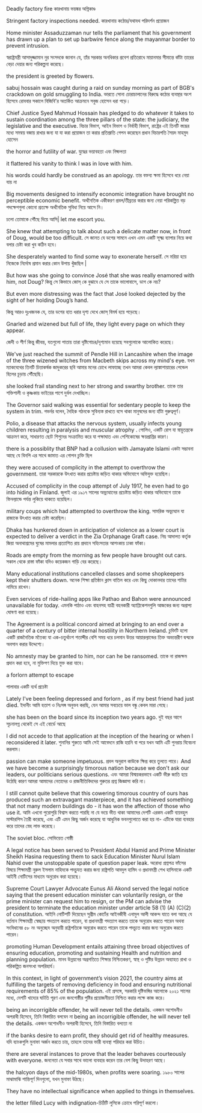 Deadly factory fire
কারখানায় ভয়ঙ্কর অগ্নিকাণ্ড

Stringent factory inspections needed.
কারখানায় কঠোর/যথাযথ পরিদর্শন প্রয়োজন


Home minister Assaduzzaman nur tells the parliament that his government has drawn up a plan to set up barbwire fence along the mayanmar border to prevent intrusion.

স্বরাষ্ট্রমন্ত্রী আসাদুজ্জামান নুর সংসদকে জানান যে, তাঁর সরকার অনধিকার প্রবেশ প্রতিরোধে মায়ানমার সীমান্তে কাঁটা তারের বেড়া দেয়ার  জন্য পরিকল্পনা করেছে।

the president is greeted by flowers.


sabuj hossain was caught during a raid on sunday morning as part of BGB's crackdown on gold smuggling to India.
ভারতে সোনা চোরাচালানের বিরুদ্ধে কঠোর ব্যবস্থার অংশ হিসেবে রোববার সকালে বিজিবি'র অতর্কিত আক্রমনে সবুজ হোসেন ধরা পড়ে।

Chief Justice Syed Mahmud Hossain has pledged to do whatever it takes to sustain coordination among the three pillars of the state: the judiciary, the legislative and the executive.
বিচার বিভাগ, আইন বিভাগ ও নির্বাহী বিভাগ, রাষ্ট্রের এই তিনটি স্তম্ভের মধ্যে সমন্বয় বজায় রাখার জন্য যা যা করা প্রয়োজন তা করার প্রতিশ্রুতি গেপন করেছেন প্রধান বিচারপতি সৈয়দ মাহমুদ হোসেন

the horror and futility of war.    	যুদ্ধের ভয়াবহতা এবং নিষ্ফলতা

it flattered his vanity to think I was in love with him.


his words could hardly be construed as an apology.
তার বক্তব্য ক্ষমা হিসেবে ধরে নেয়া যায় না


Big movements designed to intensify economic integration have brought no perceptible economic benefit.
অর্থনৈতিক একীকরণ প্রবল/তীব্রতর করার জন্য নেয়া পরিকল্পিত বড় পদক্ষেপগুলা কোনো প্রত্যক্ষ অর্থনৈতিক সুবিধা নিয়ে আসে নি।
	
চলো তোমাকে পৌঁছে দিয়ে আসি|
let me escort you.



She knew that attempting to talk about such a delicate matter now, in front of Doug, would be too difficult.
সে জানত যে ডগের সামনে এখন এমন একটি সূক্ষ্ম ব্যাপার নিয়ে কথা বলার চেষ্টা করা খুব কঠিন হবে।

She desperately wanted to find some way to exonerate herself.
সে মরিয়া হয়ে নিজেকে নির্দোষ প্রমান করার কোন উপায় খুঁজছিল |

But how was she going to convince José that she was really enamored with him, not Doug?
কিন্তু সে কিভাবে জোস্ কে বুঝাবে যে সে তাকে ভালোবাসে, ডাগ কে নয়?

But even more distressing was the fact that José looked dejected by
the sight of her holding Doug’s hand.

কিন্তু আরও দুঃখজনক যে, তার ডগের হাত ধরার দৃশ্য দেখে জোস্ বিমর্ষ হয়ে পড়েছে।

Gnarled and wizened but full of life, they light every page on which they appear.

জেদী ও শীর্ণ কিন্তু জীবন্ত, যতগুলো পাতায় তারা দৃষ্টিগোচর/দৃশ্যমান হয়েছে সবগুলোকে আলোকিত করেছে।

We've just reached the summit of Pendle Hill in Lancashire when the image of the three wizened witches from Macbeth skips across my mind's eye.
যখন ম্যাকবেথের তিনটি চিত্তাকর্ষক জাদুকরের ছবি আমার মনের চোখে লাফাচ্ছে তখন আমরা কেবল ল্যাঙ্কাশায়ারের পেন্ডেল হিলের চূড়ায় পৌঁছেছি।


she looked frail standing next to her strong and swarthy brother.
তাকে তার শক্তিশালী ও কৃষ্ণকায় ভাইয়ের পাশে দুর্বল দেখাচ্ছিল।

The Governor said walking was essential for sedentary people to keep the system in trim.
গভর্নর বলেন, দৈহিক গঠনকে সুবিন্যস্ত রাখতে বসে থাকা মানুষদের জন্য হাঁটা গুরুত্বপূর্ণ।

Polio, a disease that attacks the nervous system, usually infects young children resulting in paralysis and muscular atrophy .
পোলিও, একটি রোগ যা স্নায়ুতন্ত্রকে আক্রমণ করে, সাধারণত ছোট শিশুদের সংক্রামিত করে যা পক্ষাঘাত এবং পেশিকোষের ক্ষয়প্রাপ্তির কারণ।


there is a possiblity that BNP had a collusion with Jamayate Islami
একটা সম্ভাবনা আছে যে বিনপি এর সাথে জামাত এর গোপন চুক্তি ছিল

they were accused of complicity in the attempt to overthrow the government.
তারা সরকারকে উৎখাত করার প্রচেষ্টায় জড়িত থাকার অভিযোগে অভিযুক্ত হয়েছিল।

Accused of complicity in the coup attempt of July 1917, he even had to go into hiding in Finland.
জুলাই এর ১৯১৭ সালের অভ্যুত্থানের প্রচেষ্টায় জড়িত থাকার অভিযোগে তাকে ফিনল্যান্ডে পর্যন্ত লুকিয়ে থাকতে হয়েছিল।

military coups which had attempted to overthrow the king.
সামরিক অভ্যুত্থান যা রাজাকে উৎখাত করার চেষ্টা করেছিল।

Dhaka has hunkered down in anticipation of violence as a lower court is expected to deliver a  verdict in the Zia Orphanage Graft case.
নিম্ন আদালত কর্তৃক জিয়া অনাথাশ্রমের ঘুষের মামলার প্রত্যাশিত রায় প্রদানে সহিংসতার আশংকায় ঢাকা ফাঁকা।


Roads are empty from the morning as few people have brought out cars. 
সকাল থেকে রাস্তা ফাঁকা যদিও কয়েকজন গাড়ি বের করেছে।

Many educational institutions cancelled classes and some shopkeepers kept their shutters down.
অনেক শিক্ষা প্রতিষ্ঠান ক্লাস বাতিল করে এবং কিছু দোকানদার তাদের শাটার নামিয়ে রাখেন।

Even services of ride-hailing apps like Pathao and Bahon were announced unavailable for today.
এমনকি পাঠাও এবং বাহনসহ যাত্রী বহনকারী অ্যাপ্লিকেশনগুলি আজকের জন্য অপ্রাপ্য ঘোষণা করা হয়েছে।




The Agreement is a political concord aimed at bringing to an end over a quarter of a century of bitter internal hostility in Northern Ireland.
চুক্তিটি হলো একটি রাজনৈতিক মতৈক্য যা এক-চতুর্থাংশ শতাব্দীর বেশি সময় ধরে চলমান উত্তর আয়ারল্যান্ডের তিক্ত অভ্যন্তরীণ দ্বন্দ্বকে অবসান করার উদ্দেশ্যে।


No amnesty may be granted to him, nor can he be ransomed.
তাকে না রাজক্ষম প্রদান করা হবে, না মুক্তিপণ দিয়ে মুক্ত করা যাবে।

a forlorn attempt to escape

পালাবার একটি ব্যর্থ প্রচেষ্টা


Lately I've been feeling depressed and forlorn , as if my best friend had just died.
ইদানীং আমি হতাশ ও নিঃসঙ্গ অনুভব করছি, যেন আমার সবচেয়ে ভাল বন্ধু কেবল মারা গেছে।


she has been on the board since its inception two years ago.
দুই বছর আগে সূচনালগ্ন থেকেই সে এই বোর্ডে আছে

I did not accede to that application at the inception of the hearing or when I reconsidered it later.
শুনানির শুরুতে আমি সেই আবেদনে রাজি হয়নি বা পরে যখন আমি এটি পুনরায় বিবেচনা করলাম।


passion can make someone impetuous.
প্রবল অনুরাগ কাউকে ক্ষিপ্র করে তুলতে পারে।
And we have become a surprisingly timorous nation because we don't ask our leaders, our politicians serious questions.
এবং আমরা বিস্ময়করভাবে একটি ভীরু জাতি হয়ে উঠেছি কারণ আমরা আমাদের নেতাদের ও রাজনীতিবিদদের গুরুতর প্রশ্ন জিজ্ঞাসা করি না।

I still cannot quite believe that this cowering timorous country of ours has produced such an extravagant masterpiece, and it has achieved something that not many modern buildings do - it has won the affection of those who use it.
আমি এখনো পুরোপুরি বিশ্বাস করতে পারছি না যে ভয়ে ভীত থাকা আমাদের দেশটি এরকম একটি ব্যয়বহুল মাস্টারপিস তৈরী করেছে, এবং এটি এমন কিছু অর্জন করেছে যা আধুনিক ভবনগুলোতে করা হয় না- এটিকে যারা ব্যবহার করে তাদের স্নেহ লাভ করেছে।

The soviet bloc. সোভিয়েত গোষ্ঠী

A legal notice has been served to President Abdul Hamid and Prime Minister Sheikh Hasina requesting them to sack Education Minister Nurul Islam Nahid over the unstoppable spate of question paper leak.
অরোধ্য প্রশ্নপত্র ফাঁসের বিষয়ে শিক্ষামন্ত্রী নুরুল ইসলাম নাহিদকে পদচু্যত  করার জন্য রাষ্ট্রপতি আবদুল হামিদ ও প্রধানমন্ত্রী শেখ হাসিনাকে একটি আইনী নোটিসের মাধ্যমে অনুরোধ করা হয়েছে।

Supreme Court Lawyer Advocate Eunus Ali Akond served the legal notice saying that the present education minister can voluntarily resign, or the prime minister can request him to resign, or the PM can advise the president to terminate the education minister under article 58 (1) (A) (C)(2) of constitution.
আইনি নোটিশটি দিয়েছেন সুপ্রীম কোর্টের আইনজীবী এনামুল আলী আকন্দ যাতে বলা আছে যে বর্তমান শিক্ষামন্ত্রী স্বেচ্ছায় পদত্যাগ করতে পারেন, বা প্রধানমন্ত্রী পদত্যাগ করতে তাকে অনুরোধ করতে পারেন অথবা সংবিধানের ৫৮ নং অনুচ্ছেদ অনুযায়ী রাষ্ট্রপতিকে অনুরোধ করতে পারেন তাকে পদচ্যুত করার জন্য অনুরোধ করতে পারেন।

promoting Human Development entails attaining three broad objectives of ensuring education, promoting and sustaining Health and nutrition and planning population.
মানব উন্নয়নের অগ্রগতিতে শিক্ষার নিশ্চিতকরণ, স্বাস্থ ও পুষ্টির উন্নয়ন অব্যাহত রাখা ও পরিকল্পিত জনসংখা অপরিহার্য।


In this context, in light of government’s vision 2021, the country aims at fulfilling the targets of removing deficiency in food and ensuring nutritional requirements of 85% of the population.
এই প্রসঙ্গে, সরকারি দৃষ্টিভঙ্গির আলোকে ২০২১ সালের মধ্যে, দেশটি খাদ্যের ঘাটতি পূরণ এবং জনগোষ্ঠীর পুষ্টির প্রয়োজনীয়তা নিশ্চিত করার লক্ষে কাজ করে। 

being an incorrigible offender, he will never tell the details.
একজন অশোধনীও অপরাধী হিসেবে, তিনি বিস্তারিত বলবেন না
being an incorrigible offender, he will never tell the details.
একজন অশোধনীও অপরাধী হিসেবে, তিনি বিস্তারিত বলতো না

if the banks desire to earn profit, they should get rid of healthy measures.
যদি ব্যাংকগুলি মুনাফা অর্জন করতে চায়, তাহলে তাদের ভারী ব্যবস্থা পরিহার করা উচিত।


there are several instances to prove that the leader behaves courteously with everyone.
জননেতা যে সবার সাথে ভালো ব্যবহার করেন তার বেশ কিছু উদাহরণ আছে।

the halcyon days of the mid-1980s, when profits were soaring.
১৯৮০ সালের মাঝামাঝি শান্তিপূর্ণ দিনগুলো, যখন মুনাফা উঠছে।

They have no intellectual significance when applied to things in themselves.



the letter filled Lucy with indignation-চিঠিটি লুসিকে ক্রোধে পরিপূর্ণ করলো।
  

